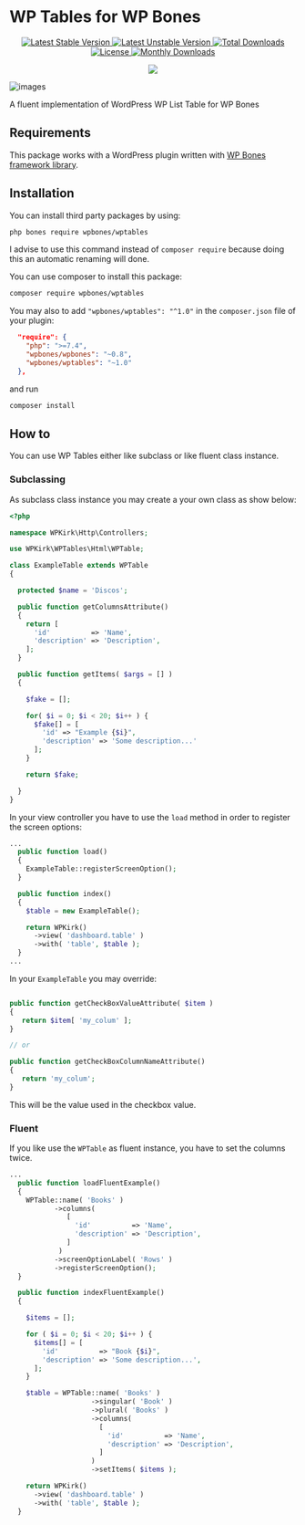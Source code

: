 # WP Tables for WP Bones

<p align="center">

  <a href="https://packagist.org/packages/wpbones/wptables">
  <img src="https://poser.pugx.org/wpbones/wptables/v/stable?style=for-the-badge" alt="Latest Stable Version" />
  </a>

  <a href="https://packagist.org/packages/wpbones/wptables">
   <img src="https://poser.pugx.org/wpbones/wptables/v/unstable?style=for-the-badge" alt="Latest Unstable Version" />
  </a>

  <a href="https://packagist.org/packages/wpbones/wptables">
   <img src="https://poser.pugx.org/wpbones/wptables/downloads?style=for-the-badge" alt="Total Downloads" />
  </a>

  <a href="https://packagist.org/packages/wpbones/wptables">
   <img src="https://poser.pugx.org/wpbones/wptables/license?style=for-the-badge" alt="License" />
  </a>

  <a href="https://packagist.org/packages/wpbones/wptables">
   <img src="https://poser.pugx.org/wpbones/wptables/d/monthly?style=for-the-badge" alt="Monthly Downloads" />
  </a>

</p>

<p align="center">
  <a href="https://github.com/wpbones/wptables/graphs/contributors">
    <img src="https://contrib.rocks/image?repo=wpbones/wptables" />
  </a>
</p>

![images](https://github.com/wpbones/wptables/wiki/images/screenshot-1.png)

A fluent implementation of WordPress WP List Table for WP Bones

## Requirements

This package works with a WordPress plugin written with [WP Bones framework library](https://github.com/wpbones/WPBones).

## Installation

You can install third party packages by using:

```sh copy
php bones require wpbones/wptables
```

I advise to use this command instead of `composer require` because doing this an automatic renaming will done.

You can use composer to install this package:

```sh copy
composer require wpbones/wptables
```

You may also to add `"wpbones/wptables": "^1.0"` in the `composer.json` file of your plugin:

```json copy filename="composer.json" {4}
  "require": {
    "php": ">=7.4",
    "wpbones/wpbones": "~0.8",
    "wpbones/wptables": "~1.0"
  },
```

and run

```sh copy
composer install
```

## How to

You can use WP Tables either like subclass or like fluent class instance.

### Subclassing

As subclass class instance you may create a your own class as show below:

```php copy
<?php

namespace WPKirk\Http\Controllers;

use WPKirk\WPTables\Html\WPTable;

class ExampleTable extends WPTable
{

  protected $name = 'Discos';

  public function getColumnsAttribute()
  {
    return [
      'id'          => 'Name',
      'description' => 'Description',
    ];
  }

  public function getItems( $args = [] )
  {

    $fake = [];

    for( $i = 0; $i < 20; $i++ ) {
      $fake[] = [
        'id' => "Example {$i}",
        'description' => 'Some description...'
      ];
    }

    return $fake;

  }
}
```

In your view controller you have to use the `load` method in order to register the screen options:

```php copy
...
  public function load()
  {
    ExampleTable::registerScreenOption();
  }

  public function index()
  {
    $table = new ExampleTable();

    return WPKirk()
      ->view( 'dashboard.table' )
      ->with( 'table', $table );
  }
...
```
In your `ExampleTable` you may override:

```php

public function getCheckBoxValueAttribute( $item )
{
   return $item[ 'my_colum' ];
}

// or

public function getCheckBoxColumnNameAttribute()
{
   return 'my_colum';
}

```

This will be the value used in the checkbox value.

### Fluent

If you like use the `WPTable` as fluent instance, you have to set the columns twice.

```php copy
...
  public function loadFluentExample()
  {
    WPTable::name( 'Books' )
           ->columns(
              [
                'id'          => 'Name',
                'description' => 'Description',
              ]
            )
           ->screenOptionLabel( 'Rows' )
           ->registerScreenOption();
  }

  public function indexFluentExample()
  {

    $items = [];

    for ( $i = 0; $i < 20; $i++ ) {
      $items[] = [
        'id'          => "Book {$i}",
        'description' => 'Some description...',
      ];
    }

    $table = WPTable::name( 'Books' )
                    ->singular( 'Book' )
                    ->plural( 'Books' )
                    ->columns(
                      [
                        'id'          => 'Name',
                        'description' => 'Description',
                      ]
                    )
                    ->setItems( $items );

    return WPKirk()
      ->view( 'dashboard.table' )
      ->with( 'table', $table );
  }

```